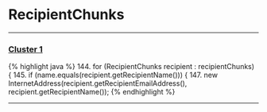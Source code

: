 # RecipientChunks

***

### [Cluster 1](./1)
{% highlight java %}
144. for (RecipientChunks recipient : recipientChunks) {
145.   if (name.equals(recipient.getRecipientName())) {
147.         new InternetAddress(recipient.getRecipientEmailAddress(), recipient.getRecipientName());
{% endhighlight %}

***

